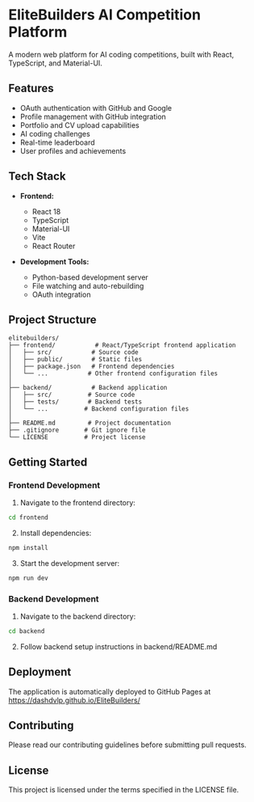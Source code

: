 # EliteBuilders AI Competition Platform

A modern web platform for AI coding competitions, built with React, TypeScript, and Material-UI.

## Features

- OAuth authentication with GitHub and Google
- Profile management with GitHub integration
- Portfolio and CV upload capabilities
- AI coding challenges
- Real-time leaderboard
- User profiles and achievements

## Tech Stack

- **Frontend:**
  - React 18
  - TypeScript
  - Material-UI
  - Vite
  - React Router

- **Development Tools:**
  - Python-based development server
  - File watching and auto-rebuilding
  - OAuth integration

## Project Structure

```
elitebuilders/
├── frontend/           # React/TypeScript frontend application
│   ├── src/           # Source code
│   ├── public/        # Static files
│   ├── package.json   # Frontend dependencies
│   └── ...           # Other frontend configuration files
│
├── backend/           # Backend application
│   ├── src/          # Source code
│   ├── tests/        # Backend tests
│   └── ...          # Backend configuration files
│
├── README.md         # Project documentation
├── .gitignore       # Git ignore file
└── LICENSE          # Project license
```

## Getting Started

### Frontend Development
1. Navigate to the frontend directory:
```bash
cd frontend
```

2. Install dependencies:
```bash
npm install
```

3. Start the development server:
```bash
npm run dev
```

### Backend Development
1. Navigate to the backend directory:
```bash
cd backend
```

2. Follow backend setup instructions in backend/README.md

## Deployment

The application is automatically deployed to GitHub Pages at https://dashdvlp.github.io/EliteBuilders/

## Contributing
Please read our contributing guidelines before submitting pull requests.

## License
This project is licensed under the terms specified in the LICENSE file. 
